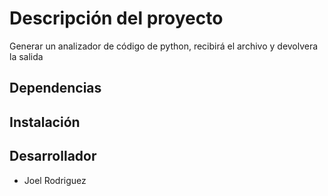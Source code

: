 # Descripción del proyecto

Generar un analizador de código de python, recibirá el archivo y devolvera la salida

## Dependencias

## Instalación

## Desarrollador

* Joel Rodriguez